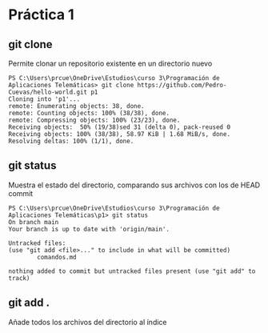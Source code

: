 # Práctica 1

## git clone

Permite clonar un repositorio existente en un directorio nuevo

    PS C:\Users\prcue\OneDrive\Estudios\curso 3\Programación de Aplicaciones Telemáticas> git clone https://github.com/Pedro-Cuevas/hello-world.git p1
    Cloning into 'p1'...
    remote: Enumerating objects: 38, done.
    remote: Counting objects: 100% (38/38), done.
    remote: Compressing objects: 100% (23/23), done.
    Receiving objects:  50% (19/38)sed 31 (delta 0), pack-reused 0
    Receiving objects: 100% (38/38), 58.97 KiB | 1.68 MiB/s, done.
    Resolving deltas: 100% (1/1), done.

## git status

Muestra el estado del directorio, comparando sus archivos con los de HEAD commit

    PS C:\Users\prcue\OneDrive\Estudios\curso 3\Programación de Aplicaciones Telemáticas\p1> git status
    On branch main
    Your branch is up to date with 'origin/main'.

    Untracked files:
    (use "git add <file>..." to include in what will be committed)
            comandos.md

    nothing added to commit but untracked files present (use "git add" to track)


## git add .

Añade todos los archivos del directorio al índice